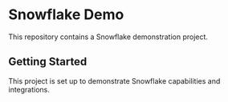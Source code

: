 # Snowflake Demo

This repository contains a Snowflake demonstration project.

## Getting Started

This project is set up to demonstrate Snowflake capabilities and integrations.